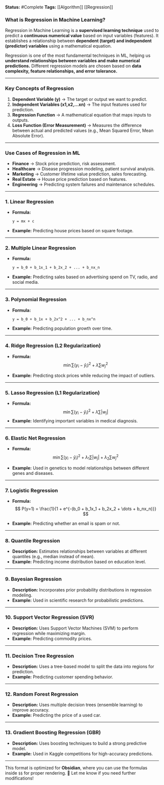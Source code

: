 **Status:**  #Complete 
**Tags:**  [[Algorithm]] [[Regression]]
### **What is Regression in Machine Learning?**

Regression in Machine Learning is a **supervised learning technique** used to predict a **continuous numerical value** based on input variables (features). It establishes a relationship between **dependent (target) and independent (predictor) variables** using a mathematical equation.

Regression is one of the most fundamental techniques in ML, helping us **understand relationships between variables and make numerical predictions.** Different regression models are chosen based on **data complexity, feature relationships, and error tolerance.**

---

### **Key Concepts of Regression**

1. **Dependent Variable (y)** → The target or output we want to predict.
2. **Independent Variables (x1,x2,...xn)** → The input features used for prediction.
3. **Regression Function** → A mathematical equation that maps inputs to outputs.
4. **Loss Function (Error Measurement)** → Measures the difference between actual and predicted values (e.g., Mean Squared Error, Mean Absolute Error).

---
### **Use Cases of Regression in ML**

- **Finance** → Stock price prediction, risk assessment.
- **Healthcare** → Disease progression modeling, patient survival analysis.
- **Marketing** → Customer lifetime value prediction, sales forecasting.
- **Real Estate** → House price prediction based on features.
- **Engineering** → Predicting system failures and maintenance schedules.

---



### **1. Linear Regression**

- **Formula:**
    
    ```latex
    y = mx + c
    ```
    
- **Example:** Predicting house prices based on square footage.

---

### **2. Multiple Linear Regression**

- **Formula:**
    
    ```latex
    y = b_0 + b_1x_1 + b_2x_2 + ... + b_nx_n
    ```
    
- **Example:** Predicting sales based on advertising spend on TV, radio, and social media.

---

### **3. Polynomial Regression**

- **Formula:**
    
    ```latex
    y = b_0 + b_1x + b_2x^2 + ... + b_nx^n
    ```
    
- **Example:** Predicting population growth over time.

---

### **4. Ridge Regression (L2 Regularization)**

- **Formula:**
$$\min \sum (y_i - \hat{y}_i)^2 + \lambda \sum w_j^2$$

- **Example:** Predicting stock prices while reducing the impact of outliers.

---

### **5. Lasso Regression (L1 Regularization)**

- **Formula:**   $$
    \min \sum (y_i - \hat{y}_i)^2 + \lambda \sum |w_j|$$
- **Example:** Identifying important variables in medical diagnosis.

---

### **6. Elastic Net Regression**

- **Formula:**
$$
\min \sum (y_i - \hat{y}_i)^2 + \lambda_1 \sum |w_j| + \lambda_2 \sum w_j^2
$$

- **Example:** Used in genetics to model relationships between different genes and diseases.

---

### **7. Logistic Regression**

- **Formula:**
$$
P(y=1) = \frac{1}{1 + e^{-(b_0 + b_1x_1 + b_2x_2 + \dots + b_nx_n)}}
$$

- **Example:** Predicting whether an email is spam or not.

---

### **8. Quantile Regression**

- **Description:** Estimates relationships between variables at different quantiles (e.g., median instead of mean).
- **Example:** Predicting income distribution based on education level.

---

### **9. Bayesian Regression**

- **Description:** Incorporates prior probability distributions in regression modeling.
- **Example:** Used in scientific research for probabilistic predictions.

---

### **10. Support Vector Regression (SVR)**

- **Description:** Uses Support Vector Machines (SVM) to perform regression while maximizing margin.
- **Example:** Predicting commodity prices.

---

### **11. Decision Tree Regression**

- **Description:** Uses a tree-based model to split the data into regions for prediction.
- **Example:** Predicting customer spending behavior.

---

### **12. Random Forest Regression**

- **Description:** Uses multiple decision trees (ensemble learning) to improve accuracy.
- **Example:** Predicting the price of a used car.

---

### **13. Gradient Boosting Regression (GBR)**

- **Description:** Uses boosting techniques to build a strong predictive model.
- **Example:** Used in Kaggle competitions for high-accuracy predictions.

---

This format is optimized for **Obsidian**, where you can use the formulas inside `$$` for proper rendering. 🚀 Let me know if you need further modifications!